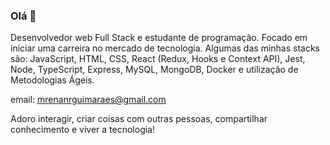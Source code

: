 ### Olá 👋

<!--
**MrBoats21/MrBoats21** is a ✨ _special_ ✨ repository because its `README.md` (this file) appears on your GitHub profile.

Here are some ideas to get you started:

- 🔭 I’m currently working on ...
- 🌱 I’m currently learning ...
- 👯 I’m looking to collaborate on ...
- 🤔 I’m looking for help with ...
- 💬 Ask me about ...
- 📫 How to reach me: ...
- 😄 Pronouns: ...
- ⚡ Fun fact: ...
-->

Desenvolvedor web Full Stack e estudante de programação. Focado em iniciar uma carreira no mercado de tecnologia. Algumas das minhas stacks são: JavaScript, HTML, CSS, React (Redux, Hooks e Context API), Jest, Node, TypeScript, Express, MySQL, MongoDB, Docker e utilização de Metodologias Ágeis.

email: mrenanrguimaraes@gmail.com

Adoro interagir, criar coisas com outras pessoas, compartilhar conhecimento e viver a tecnologia!
